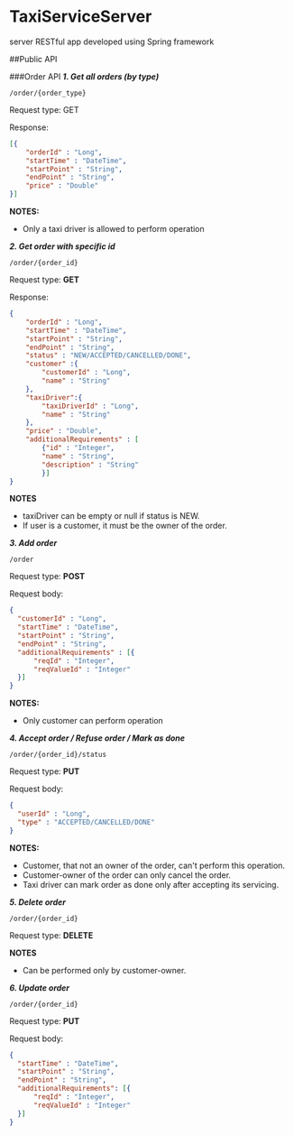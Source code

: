 # TaxiServiceServer
server RESTful app developed using Spring framework

##Public API

###Order API
**_1. Get all orders (by type)_**
```
/order/{order_type}
```
Request type: GET
<p>Response:</p>

```json
[{
    "orderId" : "Long",
    "startTime" : "DateTime",
    "startPoint" : "String",
    "endPoint" : "String",
    "price" : "Double"
}]
```
**NOTES:**
* Only a taxi driver is allowed to perform operation

**_2. Get order with specific id_**
```
/order/{order_id}
```
Request type: **GET**
<p>Response:</p>

```json
{
    "orderId" : "Long",
    "startTime" : "DateTime",
    "startPoint" : "String",
    "endPoint" : "String",
    "status" : "NEW/ACCEPTED/CANCELLED/DONE",
    "customer" :{
        "customerId" : "Long",
        "name" : "String"
    },
    "taxiDriver":{
        "taxiDriverId" : "Long",
        "name" : "String"
    },
    "price" : "Double",
    "additionalRequirements" : [
        {"id" : "Integer",
        "name" : "String",
        "description" : "String"
        }]
}
```
**NOTES**
* taxiDriver can be empty or null if status is NEW.
* If user is a customer, it must be the owner of the order. 

**_3. Add order_**
```
/order
```
Request type: **POST**
<p>Request body:</p>

```json
{
  "customerId" : "Long",
  "startTime" : "DateTime",
  "startPoint" : "String",
  "endPoint" : "String",
  "additionalRequirements" : [{
      "reqId" : "Integer",
      "reqValueId" : "Integer"
  }]
}
```
**NOTES:**
* Only customer can perform operation

**_4. Accept order / Refuse order / Mark as done_**
```
/order/{order_id}/status
```
Request type: **PUT**
<p>Request body:</p>

```json
{
  "userId" : "Long",
  "type" : "ACCEPTED/CANCELLED/DONE"
}
```
**NOTES:**
* Customer, that not an owner of the order, can't perform this operation.
* Customer-owner of the order can only cancel the order.
* Taxi driver can mark order as done only after accepting its servicing.

**_5. Delete order_**
```
/order/{order_id}
```
Request type: **DELETE**

**NOTES**
* Can be performed only by customer-owner.

**_6. Update order_**
```
/order/{order_id}
```
Request type: **PUT**
<p>Request body:</p>

```json
{
  "startTime" : "DateTime",
  "startPoint" : "String",
  "endPoint" : "String",
  "additionalRequirements": [{
      "reqId" : "Integer",
      "reqValueId" : "Integer"
  }]
}